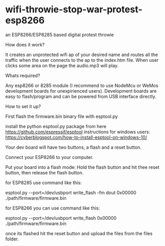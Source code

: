 # wifi-throwie-stop-war-protest-esp8266
an ESP8266/ESP8285 based digital protest throwie

How does it work?

It creates an unprotected wifi ap of your desired name and routes all the traffic when the user connects to the ap to the index.htm file. 
When user clicks some area on the page the audio.mp3 will play.

Whats required?

Any esp8266 or 8285 module (I recommend to use NodeMcu or WeMos development boards for unexpirienced users).
Development boards are easy to flash/program and can be powered from USB interface directly.

How to set it up?

First flash the firmware.bin binary file with esptool.py

install the python esptool.py package from here https://github.com/espressif/esptool
instructions for windows users: https://cyberblogspot.com/how-to-install-esptool-on-windows-10/

Your dev board will have two buttons, a flash and a reset button. 

Connect your ESP8266 to your computer.

Put your board into a flash mode:
Hold the flash button and hit thee reset button, then release the flash button.


for ESP8285 use command like this:

esptool.py --port=/dev/usbport  write_flash -fm dout 0x00000 ./path/firmware/firmware.bin

for ESP8266 you can use command like this:

esptool.py --port=/dev/usbport  write_flash 0x00000 ./path/firmware/firmware.bin

once its flashed hit the reset button and upload the files from the files folder. 
